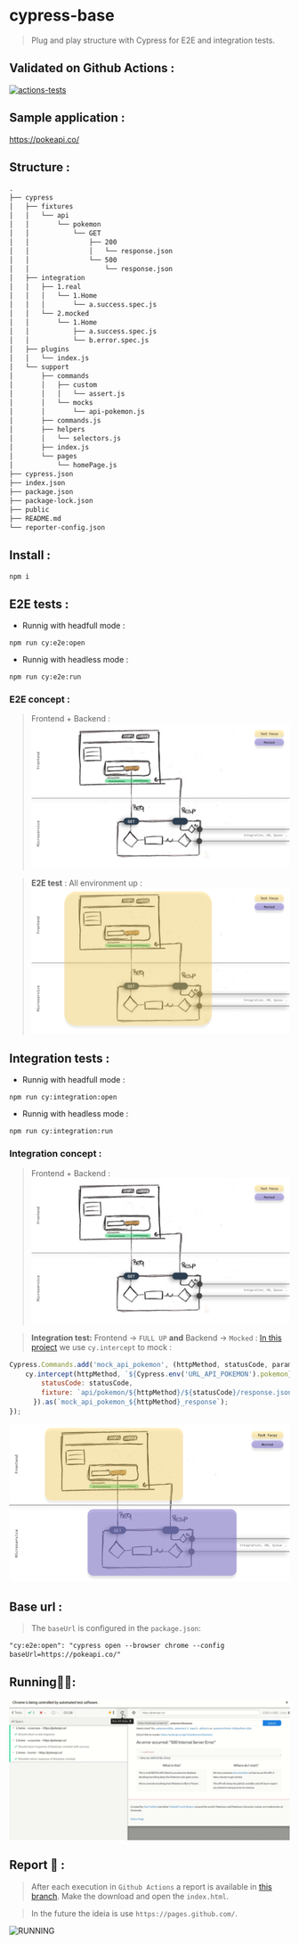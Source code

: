 # cypress-base
> Plug and play structure with Cypress for E2E and integration tests.

## Validated on Github Actions :
[![actions-tests](https://github.com/victorcampos-mbciet/cypress-base/actions/workflows/cypress-test.yml/badge.svg)](https://github.com/victorcampos-mbciet/cypress-base/actions/workflows/cypress-test.yml)

## Sample application :
https://pokeapi.co/

## Structure :
```
.
├── cypress
│   ├── fixtures
│   │   └── api
│   │       └── pokemon
│   │           └── GET
│   │               ├── 200
│   │               │   └── response.json
│   │               └── 500
│   │                   └── response.json
│   ├── integration
│   │   ├── 1.real
│   │   │   └── 1.Home
│   │   │       └── a.success.spec.js
│   │   └── 2.mocked
│   │       └── 1.Home
│   │           ├── a.success.spec.js
│   │           └── b.error.spec.js
│   ├── plugins
│   │   └── index.js
│   └── support
│       ├── commands
│       │   ├── custom
│       │   │   └── assert.js
│       │   └── mocks
│       │       └── api-pokemon.js
│       ├── commands.js
│       ├── helpers
│       │   └── selectors.js
│       ├── index.js
│       └── pages
│           └── homePage.js
├── cypress.json
├── index.json
├── package.json
├── package-lock.json
├── public
├── README.md
└── reporter-config.json
```

## Install :
```
npm i
```

## E2E tests :
- Runnig with headfull mode :
```
npm run cy:e2e:open
```
- Runnig with headless mode :
```
npm run cy:e2e:run
```

### E2E concept :
> Frontend + Backend :  
![ARCH](support/draw-arq.png)

> **E2E test** : All environment up : 
![ARCH](support/draw-e2e.png)

## Integration tests :

- Runnig with headfull mode :
```
npm run cy:integration:open
```
- Runnig with headless mode :
```
npm run cy:integration:run
```
### Integration concept :
> Frontend + Backend :  
![ARCH](support/draw-arq.png)

>  **Integration test:** Frontend → `FULL UP` **and** Backend → `Mocked` : 
>  [In this project](https://github.com/victorcampos-mbciet/cypress-base/blob/master/cypress/support/commands/mocks/api-pokemon.js) we use `cy.intercept` to mock :
```JavaScript
Cypress.Commands.add('mock_api_pokemon', (httpMethod, statusCode, param) => {
    cy.intercept(httpMethod, `${Cypress.env('URL_API_POKEMON').pokemon}/${param}`, {
        statusCode: statusCode,
        fixture: `api/pokemon/${httpMethod}/${statusCode}/response.json`
      }).as(`mock_api_pokemon_${httpMethod}_response`);
});
```
![ARCH](support/draw-integration.png)

## Base url :
> The `baseUrl` is configured in the `package.json`:
```
"cy:e2e:open": "cypress open --browser chrome --config baseUrl=https://pokeapi.co/"
```

## Running🏃🏃: 
![RUNNING](support/running.gif)

## Report 📝 :
> After each execution in `Github Actions` a report is available in [ this branch](https://github.com/victorcampos-mbciet/cypress-base/tree/gh-pages). Make the download and open the `index.html`.

> In the future the ideia is use `https://pages.github.com/`.

![RUNNING](support/report.gif)
